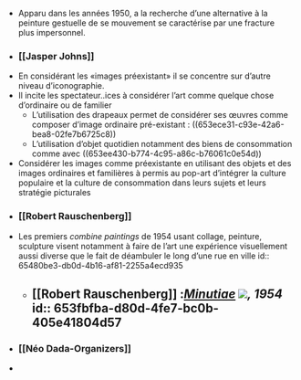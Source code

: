 - Apparu dans les années 1950, a la recherche d’une alternative à la peinture gestuelle de se mouvement se caractérise par une fracture plus impersonnel.
- ### [[Jasper Johns]]
- En considérant les «images préexistant» il se concentre sur d’autre niveau d’iconographie.
- Il incite les spectateur..ices à considérer l’art comme quelque chose d’ordinaire ou de familier
	- L’utilisation des drapeaux permet de considérer ses œuvres comme composer d’image ordinaire pré-existant : ((653ece31-c93e-42a6-bea8-02fe7b6725c8))
	- L’utilisation d’objet quotidien notamment des biens de consommation comme avec ((653ee430-b774-4c95-a86c-b76061c0e54d))
- Considérer les images comme préexistante en utilisant des objets et des images ordinaires et familières à permis au pop-art d’intégrer la culture populaire et la culture de consommation dans leurs sujets et leurs stratégie picturales
- ### [[Robert Rauschenberg]]
- Les premiers *combine paintings* de 1954 usant collage, peinture, sculpture visent notamment à faire de l’art une expérience visuellement aussi diverse que le fait de déambuler le long d’une rue en ville
  id:: 65480be3-db0d-4b16-af81-2255a4ecd935
	- [[Robert Rauschenberg]] :[*Minutiae*](https://www.cineclubdecaen.com/peinture/peintres/rauschenberg/minutiae.htm) ![](https://www.cineclubdecaen.com/cinepho/peint/rauschenberg/menusdetailsh450.jpg)*, 1954*
	  id:: 653fbfba-d80d-4fe7-bc0b-405e41804d57
		-
- ### [[Néo Dada-Organizers]]
-